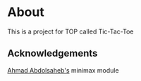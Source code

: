 # About
This is a project for TOP called Tic-Tac-Toe

## Acknowledgements
[Ahmad Abdolsaheb's](https://github.com/ahmadabdolsaheb/minimaxarticle) minimax module
